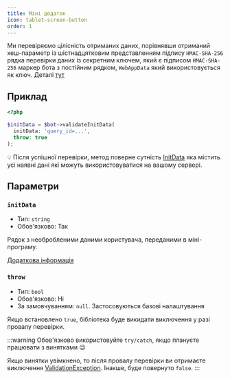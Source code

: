 ```yaml
---
title: Міні додаток
icon: tablet-screen-button
order: 1
---
```


Ми перевіряємо цілісність отриманих даних, порівнявши отриманий хеш-параметр із шістнадцятковим представленням підпису `HMAC-SHA-256` рядка перевірки даних із секретним ключем, який є підписом `HMAC-SHA-256` маркер бота з постійним рядком, `WebAppData` який використовується як ключ. Деталі [тут](https://core.telegram.org/bots/webapps#validating-data-received-via-the-mini-app)

## Приклад

```php
<?php

$initData = $bot->validateInitData(
  initData: 'query_id=...',
  throw: true
);
```

:bulb: Після успішної перевірки, метод поверне сутність [InitData](../entity/init-data/) яка містить усі наявні дані які можуть використовуватися на вашому сервері.

## Параметри

### `initData`
- Тип: `string`
- Обов'язково: Так

Рядок з необробленими даними користувача, переданими в міні-програму.

[Додаткова інформація](https://core.telegram.org/bots/webapps#initializing-mini-apps)

### `throw`
- Тип: `bool`
- Обов'язково: Ні
- За замовчуванням: `null`. Застосовуються базові налаштування

Якщо встановлено `true`, бібліотека буде викидати виключення у разі провалу перевірки.

:::warning
Обов'язково використовуйте `try/catch`, якщо плануєте працювати з винятками :wink:

Якщо винятки увімкнено, то після провалу перевірки ви отримаєте виключення [ValidationException](../exception/validation.md). Інакше, буде повернуто `false`.
:::